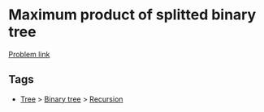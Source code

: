 # Maximum product of splitted binary tree

[Problem link](https://leetcode.com/problems/maximum-product-of-splitted-binary-tree)

## Tags

* [Tree](/README.md#Tree) > [Binary tree](/README.md#Tree-Binary_tree) > [Recursion](/README.md#Tree-Binary_tree-Recursion)
